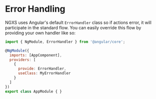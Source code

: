 # Error Handling
NGXS uses Angular's default `ErrorHandler` class so if actions error, it will participate
in the standard flow. You can easily override this flow by providing your own handler like so:

```javascript
import { NgModule, ErrorHandler } from '@angular/core';

@NgModule({
  imports: [AppComponent],
  providers: [
    {
      provide: ErrorHandler, 
      useClass: MyErrorHandler
    }
  ]
})
export class AppModule { }
```
